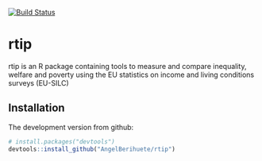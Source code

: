 [![Build Status](https://travis-ci.org/AngelBerihuete/rtip.svg?branch=master)](https://travis-ci.org/AngelBerihuete/rtip)

# rtip

rtip is an R package containing tools to measure and compare inequality, welfare and 
poverty using the EU statistics on income and living conditions surveys (EU-SILC)


## Installation

The development version from github:

```R
# install.packages("devtools")
devtools::install_github("AngelBerihuete/rtip")
```

